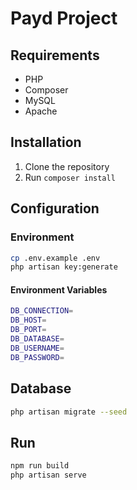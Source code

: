 # Payd Project

## Requirements

- PHP
- Composer
- MySQL
- Apache

## Installation

1. Clone the repository
2. Run `composer install`

## Configuration

### Environment

```bash
cp .env.example .env
php artisan key:generate
```

#### Environment Variables

```bash
DB_CONNECTION=
DB_HOST=
DB_PORT=
DB_DATABASE=
DB_USERNAME=
DB_PASSWORD=
```

## Database

```bash
php artisan migrate --seed
```

## Run

```bash
npm run build
php artisan serve
```
